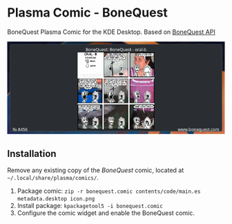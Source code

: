 # Plasma Comic - BoneQuest

BoneQuest Plasma Comic for the KDE Desktop. Based on [BoneQuest API](https://github.com/bonequest/api)

![preview](https://github.com/MitenkovIvan/plasma-comic-bonequest/raw/main/preview.png)

## Installation

Remove any existing copy of the *BoneQuest* comic, located at `~/.local/share/plasma/comics/`.

1. Package comic: `zip -r bonequest.comic contents/code/main.es metadata.desktop icon.png`
2. Install package: `kpackagetool5 -i bonequest.comic`
3. Configure the comic widget and enable the BoneQuest comic.

